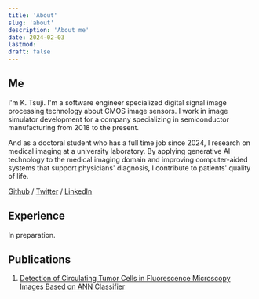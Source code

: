 ```yaml
---
title: 'About'
slug: 'about'
description: 'About me'
date: 2024-02-03
lastmod: 
draft: false
---
```


## Me

I'm K. Tsuji. I'm a software engineer specialized digital signal image processing technology about CMOS image sensors. I work in image simulator development for a company specializing in semiconductor manufacturing from 2018 to the present.

And as a doctoral student who has a full time job since 2024, I research on medical imaging at a university laboratory. By applying generative AI technology to the medical imaging domain and improving computer-aided systems that support physicians' diagnosis, I contribute to patients' quality of life.


[Github](https://github.com/kktsuji) / [Twitter](https://twitter.com/kktsujix) / [LinkedIn](https://www.linkedin.com/in/kktsuji/)


## Experience

In preparation.


## Publications

1. [Detection of Circulating Tumor Cells in Fluorescence Microscopy Images Based on ANN Classifier](https://link.springer.com/article/10.1007/s11036-018-1121-0)
